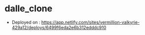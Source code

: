 # dalle_clone

* Deployed on : https://app.netlify.com/sites/vermillion-valkyrie-429a12/deploys/6499f6eda2e6b312edddc910
